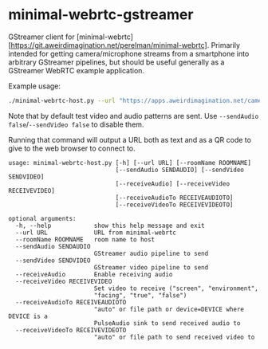 # minimal-webrtc-gstreamer

GStreamer client for
[minimal-webrtc][https://git.aweirdimagination.net/perelman/minimal-webrtc].
Primarily intended for getting camera/microphone streams from a
smartphone into arbitrary GStreamer pipelines, but should be useful
generally as a GStreamer WebRTC example application.

Example usage:
```sh
./minimal-webrtc-host.py --url "https://apps.aweirdimagination.net/camera/" --receiveAudio --receiveVideo any
```
Note that by default test video and audio patterns are sent.
Use `--sendAudio false`/`--sendVideo false` to disable them.

Running that command will output a URL both as text and as a QR code to
give to the web browser to connect to.

```
usage: minimal-webrtc-host.py [-h] [--url URL] [--roomName ROOMNAME]
                              [--sendAudio SENDAUDIO] [--sendVideo SENDVIDEO]
                              [--receiveAudio] [--receiveVideo RECEIVEVIDEO]
                              [--receiveAudioTo RECEIVEAUDIOTO]
                              [--receiveVideoTo RECEIVEVIDEOTO]

optional arguments:
  -h, --help            show this help message and exit
  --url URL             URL from minimal-webrtc
  --roomName ROOMNAME   room name to host
  --sendAudio SENDAUDIO
                        GStreamer audio pipeline to send
  --sendVideo SENDVIDEO
                        GStreamer video pipeline to send
  --receiveAudio        Enable receiving audio
  --receiveVideo RECEIVEVIDEO
                        Set video to receive ("screen", "environment",
                        "facing", "true", "false")
  --receiveAudioTo RECEIVEAUDIOTO
                        "auto" or file path or device=DEVICE where DEVICE is a
                        PulseAudio sink to send received audio to
  --receiveVideoTo RECEIVEVIDEOTO
                        "auto" or file path to send received video to
```
